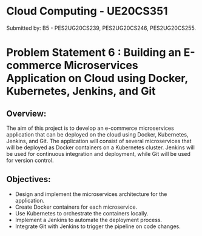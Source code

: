 # Cloud Computing - UE20CS351
Submitted by: 
              B5 - PES2UG20CS239, PES2UG20CS246, PES2UG20CS255.

# Problem Statement 6 : Building an E-commerce Microservices Application on Cloud using Docker, Kubernetes, Jenkins, and Git
## Overview:
The aim of this project is to develop an e-commerce microservices application that can be deployed on the cloud using Docker, Kubernetes, Jenkins, and Git. The application will consist of several microservices that will be deployed as Docker containers on a Kubernetes cluster. Jenkins will be used for continuous integration and deployment, while Git will be used for version control.
## Objectives:
* Design and implement the microservices architecture for the application.
* Create Docker containers for each microservice.
* Use Kubernetes to orchestrate the containers locally.
* Implement a Jenkins to automate the deployment process.
* Integrate Git with Jenkins to trigger the pipeline on code changes.
